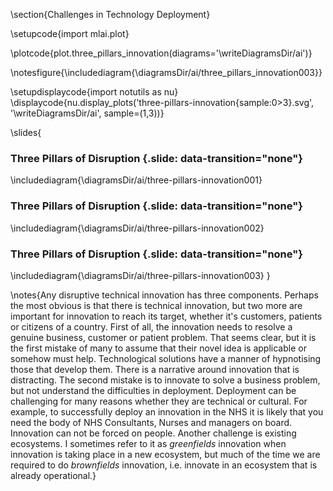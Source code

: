 \section{Challenges in Technology Deployment}

\setupcode{import mlai.plot}

\plotcode{plot.three_pillars_innovation(diagrams='\writeDiagramsDir/ai')}

\notesfigure{\includediagram{\diagramsDir/ai/three_pillars_innovation003}}

\setupdisplaycode{import notutils as nu}
\displaycode{nu.display_plots('three-pillars-innovation{sample:0>3}.svg', 
                            '\writeDiagramsDir/ai', sample=(1,3))}

\slides{
### Three Pillars of Disruption {.slide: data-transition="none"}

\includediagram{\diagramsDir/ai/three-pillars-innovation001}

### Three Pillars of Disruption {.slide: data-transition="none"}

\includediagram{\diagramsDir/ai/three-pillars-innovation002}

### Three Pillars of Disruption {.slide: data-transition="none"}

\includediagram{\diagramsDir/ai/three-pillars-innovation003}
}


\notes{Any disruptive technical innovation has three components. Perhaps the most obvious is that there is technical innovation, but two more are important for innovation to reach its target, whether it's customers, patients or citizens of a country. First of all, the innovation needs to resolve a genuine business, customer or patient problem. That seems clear, but it is the first mistake of many to assume that their novel idea is applicable or somehow must help. Technological solutions have a manner of hypnotising those that develop them. There is a narrative around innovation that is distracting. The second mistake is to innovate to solve a business problem, but not understand the difficulties in deployment. Deployment can be challenging for many reasons whether they are technical or cultural. For example, to successfully deploy an innovation in the NHS it is likely that you need the body of NHS Consultants, Nurses and managers on board. Innovation can not be forced on people. Another challenge is existing ecosystems. I sometimes refer to it as *greenfields* innovation when innovation is taking place in a new ecosystem, but much of the time we are required to do *brownfields* innovation, i.e. innovate in an ecosystem that is already operational.}
